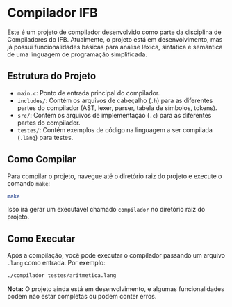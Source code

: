 # Compilador IFB

Este é um projeto de compilador desenvolvido como parte da disciplina de Compiladores do IFB. Atualmente, o projeto está em desenvolvimento, mas já possui funcionalidades básicas para análise léxica, sintática e semântica de uma linguagem de programação simplificada.

## Estrutura do Projeto

- `main.c`: Ponto de entrada principal do compilador.
- `includes/`: Contém os arquivos de cabeçalho (`.h`) para as diferentes partes do compilador (AST, lexer, parser, tabela de símbolos, tokens).
- `src/`: Contém os arquivos de implementação (`.c`) para as diferentes partes do compilador.
- `testes/`: Contém exemplos de código na linguagem a ser compilada (`.lang`) para testes.

## Como Compilar

Para compilar o projeto, navegue até o diretório raiz do projeto e execute o comando `make`:

```bash
make
```

Isso irá gerar um executável chamado `compilador` no diretório raiz do projeto.

## Como Executar

Após a compilação, você pode executar o compilador passando um arquivo `.lang` como entrada. Por exemplo:

```bash
./compilador testes/aritmetica.lang
```

**Nota:** O projeto ainda está em desenvolvimento, e algumas funcionalidades podem não estar completas ou podem conter erros.